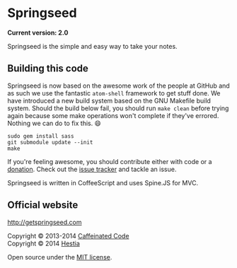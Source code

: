 # Springseed

**Current version: 2.0**

Springseed is the simple and easy way to take your notes.

## Building this code

Springseed is now based on the awesome work of the people at GitHub and as
such we use the fantastic `atom-shell` framework to get stuff done. We have
introduced a new build system based on the GNU Makefile build system. Should the
build below fail, you should run `make clean` before trying again because some
make operations won't complete if they've errored. Nothing we can do to fix
this. :smile:

    sudo gem install sass
    git submodule update --init
    make

If you're feeling awesome, you should contribute either with code or a
[donation][1]. Check out the [issue tracker][2] and tackle an issue.

Springseed is written in CoffeeScript and uses Spine.JS for MVC.

## Official website

<http://getspringseed.com>

Copyright &copy; 2013-2014 [Caffeinated Code][3]<br>
Copyright &copy; 2014 [Hestia][4]

Open source under the [MIT license][5].

[1]: http://getspringseed.com/donate
[2]: https://github.com/byhestia/springseed
[3]: http://www.caffeinatedco.de/
[4]: http://byhestia.com/
[5]: http://opensource.org/licenses/MIT

